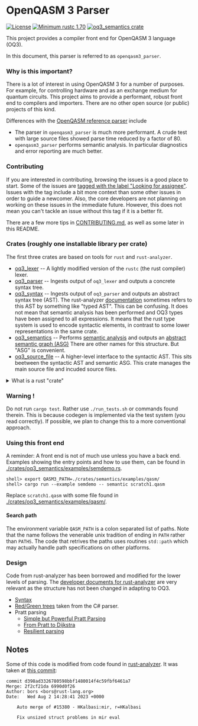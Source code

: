 # OpenQASM 3 Parser
[![License](https://img.shields.io/github/license/Qiskit/rustworkx.svg?style=popout-square)](https://opensource.org/licenses/Apache-2.0)
[![Minimum rustc 1.70](https://img.shields.io/badge/rustc-1.70+-blue.svg)](https://rust-lang.github.io/rfcs/2495-min-rust-version.html)
[![oq3_semantics crate](https://img.shields.io/crates/v/oq3_semantics.svg)](https://crates.io/crates/oq3_semantics)


This project provides a compiler front end for OpenQASM 3 language (OQ3).

In this document, this parser is referred to as `openqasm3_parser`.

### Why is this important?

There is a lot of interest in using OpenQASM 3 for a number of purposes. For example, for controlling
hardware and as an exchange medium for quantum circuits. This project aims to provide a performant,
robust front end to compilers and importers. There are no other open source (or public) projects of this
kind.

Differences with the [OpenQASM reference parser](https://github.com/openqasm/openqasm) include

* The parser in `openqasm3_parser` is much more performant.
  A crude test with large source files showed parse time reduced by a factor of 80.
* `openqasm3_parser` performs semantic analysis. In particular diagnostics and error reporting
   are much better.

### Contributing

If you are interested in contributing, browsing the issues is a good place to start.
Some of the issues are [tagged with the label "Looking for assignee"](https://github.com/Qiskit/openqasm3_parser/issues?q=label%3A%22Looking+for+assignee%22+is%3Aopen+sort%3Aupdated-desc).
Issues with the tag include a bit more context than some other issues in order to guide a newcomer. Also, the core developers are not
planning on working on these issues in the immediate future.
However, this does not mean you can't tackle an issue without this tag if it is a better fit.

There are a few more tips in [CONTRIBUTING.md](./CONTRIBUTING.md), as well as some later in this README.

### Crates (roughly one installable library per crate)

The first three crates are based on tools for `rust` and `rust-analyzer`.

* [oq3_lexer](./crates/oq3_lexer) -- A lightly modified version of the `rustc` (the rust compiler) lexer.
* [oq3_parser](./crates/oq3_parser) -- Ingests output of `oq3_lexer` and outputs a concrete syntax tree.
* [oq3_syntax](./crates/oq3_syntax) -- Ingests output of `oq3_parser` and outputs an abstract syntax tree (AST).
The rust-analyzer [documentation](#design) sometimes refers to this AST by something like "typed AST".
This can be confusing. It does not mean that semantic
analysis has been performed and OQ3 types have been assigned to all expressions. It means that the rust type system is
used to encode syntactic elements, in contrast to some lower representations in the same crate.
* [oq3_semantics](./crates/oq3_semantics) -- Performs [semantic analysis](https://en.wikipedia.org/wiki/Compiler#Front_end)
and outputs an [abstract semantic graph (ASG)](https://en.wikipedia.org/wiki/Abstract_semantic_graph)
There are other names for this structure. But "ASG" is convenient.
* [oq3_source_file](./crates/oq3_source_file) -- A higher-level interface to the syntactic AST. This sits beetween the syntactic AST and
semantic ASG. This crate manages the main source file and incuded source files.

<details>
  <summary>What is a rust "crate"</summary>

We talk about rust ["crates"](https://doc.rust-lang.org/book/ch07-01-packages-and-crates.html).
A rust library crate is more or less the source for a rust library that is developed, built, and installed with the rust package manager [cargo](https://doc.rust-lang.org/cargo/).
This single repository contains more than one separately installable crates. In the future, this repository may also be used to generate other artifacts.

</details>


### Warning !

Do not run `cargo test`. Rather use `./run_tests.sh` or commands found therein. This is because codegen is implemented via
the test system (you read correctly). If possible, we plan to change this to a more conventional approach.

### Using this front end

A reminder: A front end is not of much use unless you have a back end. Examples showing the entry points and how to use them,
can be found in [./crates/oq3_semantics/examples/semdemo.rs](./crates/oq3_semantics/examples/semdemo.rs).

```shell
shell> export QASM3_PATH=./crates/semantics/examples/qasm/
shell> cargo run --example semdemo -- semantic scratch1.qasm
```

Replace `scratch1.qasm` with some file found in [./crates/oq3_semantics/examples/qasm/](./crates/oq3_semantics/examples/qasm/).

#### Search path

The environment variable `QASM_PATH` is a colon separated list of paths. Note that the name follows the venerable unix tradition of
ending in `PATH` rather than `PATHS`. The code that retrives the paths uses routines `std::path` which may actually handle
path specifications on other platforms.

### Design

Code from rust-analyzer has been borrowed and modified for the lower levels of parsing.
The [developer documents for rust-analyzer](https://github.com/rust-lang/rust-analyzer/tree/master/docs/dev) are very relevant as the
structure has not been changed in adapting to OQ3.

* [Syntax](https://github.com/rust-lang/rust-analyzer/blob/master/docs/dev/syntax.md)
* [Red/Green trees](https://ericlippert.com/2012/06/08/red-green-trees/) taken from the C# parser.
* Pratt parsing
    * [Simple but Powerful Pratt Parsing](https://matklad.github.io/2020/04/13/simple-but-powerful-pratt-parsing.html)
    * [From Pratt to Dijkstra](https://matklad.github.io/2020/04/15/from-pratt-to-dijkstra.html)
    * [Resilient parsing](https://matklad.github.io/2023/05/21/resilient-ll-parsing-tutorial.html)

## Notes

Some of this code is modified from code found in [rust-analyzer](https://github.com/rust-lang/rust-analyzer).
It was taken at [this commit](https://github.com/rust-lang/rust-analyzer/pull/15380):

    commit d398ad3326780598bbf1480014f4c59fbf6461a7
    Merge: 2f2cf21da 6990d0f26
    Author: bors <bors@rust-lang.org>
    Date:   Wed Aug 2 14:28:41 2023 +0000

        Auto merge of #15380 - HKalbasi:mir, r=HKalbasi

        Fix unsized struct problems in mir eval


<!--  LocalWords:  OpenQASM openqasm3 workspace IDEs repo qiskit qasm3 lexing
<!--  LocalWords:  ANTLR untyped AST Qiskit QuantumCircuit oq3 rustc lex enum
<!--  LocalWords:  lossless TokenKind fn lexer's filename codegen ungram bors
<!--  LocalWords:  d398ad3326780598bbf1480014f4c59fbf6461a7 2f2cf21da 6990d0f26
<!--  LocalWords:  HKalbasi mir unsized struct eval lexemes
 -->
